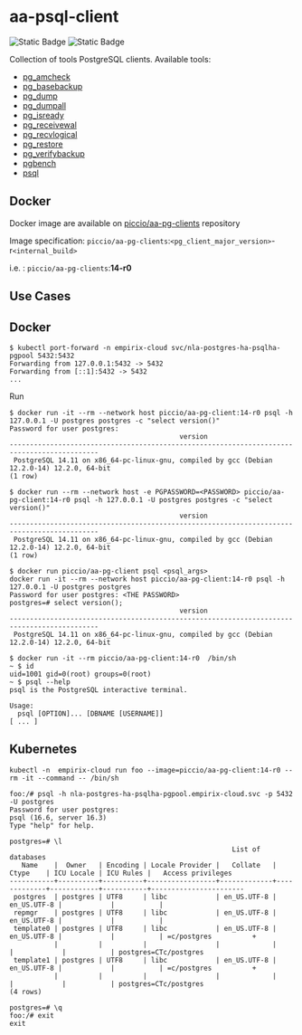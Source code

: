 # aa-psql-client

![Static Badge](https://img.shields.io/badge/Postgres_Client-14-blue) ![Static Badge](https://img.shields.io/badge/alpine-3.20.6-brightgreen)



Collection of tools PostgreSQL clients. Available tools:

* [pg_amcheck](https://www.postgresql.org/docs/14/app-pgamcheck.html)
* [pg_basebackup](https://www.postgresql.org/docs/14/app-pgbasebackup.html)
* [pg_dump](https://www.postgresql.org/docs/14/app-pgdump.html)
* [pg_dumpall](https://www.postgresql.org/docs/14/app-pg-dumpall.html)
* [pg_isready](https://www.postgresql.org/docs/14/app-pg-isready.html)
* [pg_receivewal](https://www.postgresql.org/docs/14/app-pgreceivewal.html)
* [pg_recvlogical](https://www.postgresql.org/docs/14/app-pgrecvlogical.html)
* [pg_restore](https://www.postgresql.org/docs/14/app-pgrestore.html)
* [pg_verifybackup](https://www.postgresql.org/docs/14/app-pgverifybackup.html)
* [pgbench](https://www.postgresql.org/docs/14/pgbench.html)
* [psql](https://www.postgresql.org/docs/14/app-psql.html)



## Docker

Docker image are available on [piccio/aa-pg-clients](https://hub.docker.com/repository/docker/piccio/aa-pg-clients/general) repository

Image specification: `piccio/aa-pg-clients`:`<pg_client_major_version>`-r`<internal_build>`

i.e. : `piccio/aa-pg-clients`:**14-r0**

## Use Cases

## Docker

```shell
$ kubectl port-forward -n empirix-cloud svc/nla-postgres-ha-psqlha-pgpool 5432:5432
Forwarding from 127.0.0.1:5432 -> 5432
Forwarding from [::1]:5432 -> 5432
...
```


Run 


```shell
$ docker run -it --rm --network host piccio/aa-pg-client:14-r0 psql -h 127.0.0.1 -U postgres postgres -c "select version()"
Password for user postgres: 
                                          version                                           
--------------------------------------------------------------------------------------------
 PostgreSQL 14.11 on x86_64-pc-linux-gnu, compiled by gcc (Debian 12.2.0-14) 12.2.0, 64-bit
(1 row)

```

```shell
$ docker run --rm --network host -e PGPASSWORD=<PASSWORD> piccio/aa-pg-client:14-r0 psql -h 127.0.0.1 -U postgres postgres -c "select version()"
                                          version                                           
--------------------------------------------------------------------------------------------
 PostgreSQL 14.11 on x86_64-pc-linux-gnu, compiled by gcc (Debian 12.2.0-14) 12.2.0, 64-bit
(1 row)
```


```shell
$ docker run piccio/aa-pg-client psql <psql_args> 
docker run -it --rm --network host piccio/aa-pg-client:14-r0 psql -h 127.0.0.1 -U postgres postgres
Password for user postgres: <THE PASSWORD>
postgres=# select version();
                                          version                                           
--------------------------------------------------------------------------------------------
 PostgreSQL 14.11 on x86_64-pc-linux-gnu, compiled by gcc (Debian 12.2.0-14) 12.2.0, 64-bit
```



```
$ docker run -it --rm piccio/aa-pg-client:14-r0  /bin/sh
~ $ id
uid=1001 gid=0(root) groups=0(root)
~ $ psql --help
psql is the PostgreSQL interactive terminal.

Usage:
  psql [OPTION]... [DBNAME [USERNAME]]
[ ... ]
```

## Kubernetes

```shell
kubectl -n  empirix-cloud run foo --image=piccio/aa-pg-client:14-r0 --rm -it --command -- /bin/sh

foo:/# psql -h nla-postgres-ha-psqlha-pgpool.empirix-cloud.svc -p 5432 -U postgres
Password for user postgres: 
psql (16.6, server 16.3)
Type "help" for help.

postgres=# \l
                                                       List of databases
   Name    |  Owner   | Encoding | Locale Provider |   Collate   |    Ctype    | ICU Locale | ICU Rules |   Access privileges   
-----------+----------+----------+-----------------+-------------+-------------+------------+-----------+-----------------------
 postgres  | postgres | UTF8     | libc            | en_US.UTF-8 | en_US.UTF-8 |            |           | 
 repmgr    | postgres | UTF8     | libc            | en_US.UTF-8 | en_US.UTF-8 |            |           | 
 template0 | postgres | UTF8     | libc            | en_US.UTF-8 | en_US.UTF-8 |            |           | =c/postgres          +
           |          |          |                 |             |             |            |           | postgres=CTc/postgres
 template1 | postgres | UTF8     | libc            | en_US.UTF-8 | en_US.UTF-8 |            |           | =c/postgres          +
           |          |          |                 |             |             |            |           | postgres=CTc/postgres
(4 rows)

postgres=# \q
foo:/# exit
exit
```
